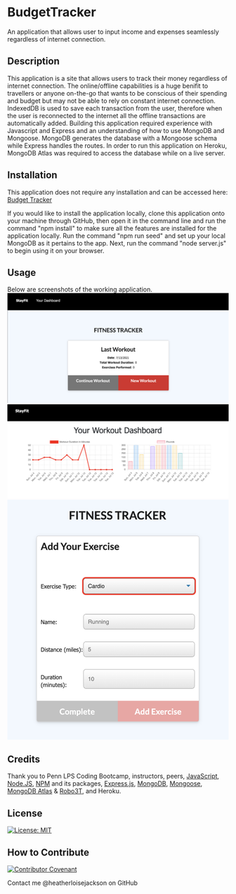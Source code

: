 # BudgetTracker
An application that allows user to input income and expenses seamlessly regardless of internet connection.

## Description
This application is a site that allows users to track their money regardless of internet connection. The online/offline capabilities is a huge benifit to travellers or anyone on-the-go that wants to be conscious of their spending and budget but may not be able to rely on constant internet connection. IndexedDB is used to save each transaction from the user, therefore when the user is reconnected to the internet all the offline transactions are automatically added. Building this application required experience with Javascript and Express and an understanding of how to use MongoDB and Mongoose. MongoDB generates the database with a Mongoose schema while Express handles the routes. In order to run this application on Heroku, MongoDB Atlas was required to access the database while on a live server.

## Installation
This application does not require any installation and can be accessed here: [Budget Tracker](https://heathers-budget-tracker.herokuapp.com/)

If you would like to install the application locally, clone this application onto your machine through GitHub, then open it in the command line and run the command "npm install" to make sure all the features are installed for the application locally. Run the command "npm run seed" and set up your local MongoDB as it pertains to the app. Next, run the command "node server.js" to begin using it on your browser.

## Usage
Below are screenshots of the working application.
![screenshot1](https://github.com/heatherloisejackson/FitnessTracker/blob/main/public/images/Screen%20Shot%202021-07-13%20at%206.22.21%20PM.png)
![screenshot2](https://github.com/heatherloisejackson/FitnessTracker/blob/main/public/images/Screen%20Shot%202021-07-13%20at%206.22.51%20PM.png)
![screenshot3](https://github.com/heatherloisejackson/FitnessTracker/blob/main/public/images/Screen%20Shot%202021-07-13%20at%206.22.37%20PM.png)

## Credits
Thank you to Penn LPS Coding Bootcamp, instructors, peers, [JavaScript](https://www.javascript.com/), [Node.JS](https://nodejs.org/en/), [NPM](https://www.npmjs.com/) and its packages, [Express.js](https://expressjs.com/), [MongoDB](https://www.mongodb.com/), [Mongoose](https://mongoosejs.com/), [MongoDB Atlas](https://www.mongodb.com/cloud/atlas) & [Robo3T](https://robomongo.org/), and Heroku.

## License
[![License: MIT](https://img.shields.io/badge/License-MIT-yellow.svg)](https://opensource.org/licenses/MIT)

## How to Contribute
[![Contributor Covenant](https://img.shields.io/badge/Contributor%20Covenant-2.0-4baaaa.svg)](code_of_conduct.md)

Contact me @heatherloisejackson on GitHub
